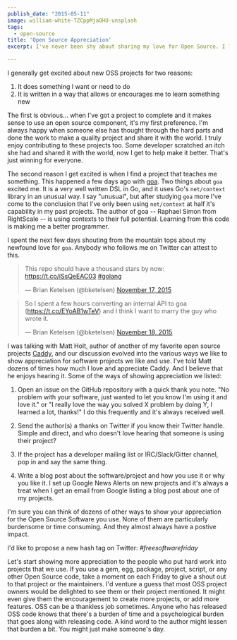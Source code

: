 ```yaml
---
publish_date: "2015-05-11"
image: william-white-TZCppMjaOHU-unsplash
tags:
  - open-source
title: 'Open Source Appreciation'
excerpt: I've never been shy about sharing my love for Open Source. I love creating things, and I love sharing them with others. One of my particular joys with Open Source Software, however, is finding new projects that excite me.

---
```


I generally get excited about new OSS projects for two reasons:

1. It does something I want or need to do
2. It is written in a way that allows or encourages me to learn something new

The first is obvious... when I've got a project to complete and it makes sense to use an open source component, it's my first preference. I'm always happy when someone else has thought through the hard parts and done the work to make a quality project and share it with the world. I truly enjoy contributing to these projects too. Some developer scratched an itch she had and shared it with the world, now I get to help make it better. That's just winning for everyone.

The second reason I get excited is when I find a project that teaches me something. This happened a few days ago with [goa](http://goa.design). Two things about `goa` excited me. It is a very well written DSL in Go, and it uses Go's `net/context` library in an unusual way. I say "unusual", but after studying `goa` more I've come to the conclusion that I've only been using `net/context` at half it's capability in my past projects. The author of goa -- Raphael Simon
from RightScale -- is using contexts to their full potential. Learning from this code is making me a better programmer.

I spent the next few days shouting from the mountain tops about my newfound love for `goa`. Anybody who follows me on Twitter can attest to this.

<blockquote class="twitter-tweet" lang="en"><p lang="en" dir="ltr">This repo should have a thousand stars by now: <a href="https://t.co/iSsQeEAC03">https://t.co/iSsQeEAC03</a> <a href="https://twitter.com/hashtag/golang?src=hash">#golang</a></p>&mdash; Brian Ketelsen (@bketelsen) <a href="https://twitter.com/bketelsen/status/666697133437923328">November 17, 2015</a></blockquote>
<script async src="//platform.twitter.com/widgets.js" charset="utf-8"></script>

<blockquote class="twitter-tweet" lang="en"><p lang="en" dir="ltr">So I spent a few hours converting an internal API to goa (<a href="https://t.co/EYoAB1wTeV">https://t.co/EYoAB1wTeV</a>) and I think I want to marry the guy who wrote it.</p>&mdash; Brian Ketelsen (@bketelsen) <a href="https://twitter.com/bketelsen/status/666786731807662081">November 18, 2015</a></blockquote>
<script async src="//platform.twitter.com/widgets.js" charset="utf-8"></script>

I was talking with Matt Holt, author of another of my favorite open source projects [Caddy](https://caddyserver.com), and our discussion evolved into the various ways we like to show appreciation for software projects we like and use. I've told Matt dozens of times how much I love and appreciate Caddy. And I believe that he enjoys hearing it. Some of the ways of showing appreciation we listed:

1.  Open an issue on the GitHub repository with a quick thank you note. "No problem with your software, just wanted to let you know I'm using it and love it." or "I really love the way you solved X problem by doing Y, I learned a lot, thanks!" I do this frequently and it's always received well.

1.  Send the author(s) a thanks on Twitter if you know their Twitter handle. Simple and direct, and who doesn't love hearing that someone is using their project?

1.  If the project has a developer mailing list or IRC/Slack/Gitter channel, pop in and say the same thing.

1.  Write a blog post about the software/project and how you use it or why you like it. I set up Google News Alerts on new projects and it's always a treat when I get an email from Google listing a blog post about one of my projects.

I'm sure you can think of dozens of other ways to show your appreciation for the Open Source Software you use. None of them are particularly burdensome or time consuming. And they almost always have a postive impact.

I'd like to propose a new hash tag on Twitter: _#freesoftwarefriday_

Let's start showing more appreciation to the people who put hard work into projects that we use. If you use a gem, egg, package, project, script, or any other Open Source code, take a moment on each Friday to give a shout out to that project or the maintainers. I'd venture a guess that most OSS project owners would be delighted to see them or their project mentioned. It might even give them the encouragement to create more projects, or add more features. OSS can be a thankless
job sometimes. Anyone who has released OSS code knows that there's a burden of time and a psychological burden that goes along with releasing code. A kind word to the author might lessen that burden a bit. You might just make someone's day.
